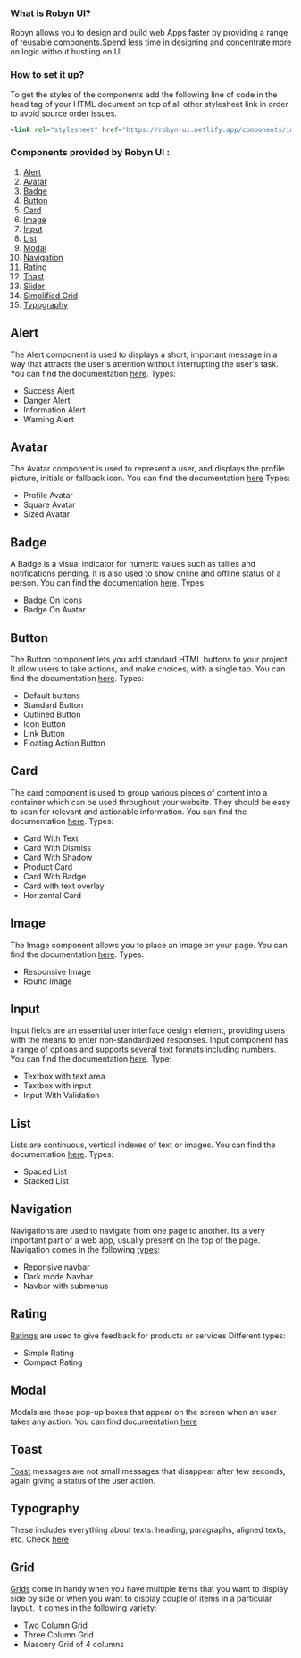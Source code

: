 ### What is Robyn UI?
Robyn allows you to design and build web Apps faster by providing a range of reusable components.Spend less time in designing and concentrate more on logic without hustling on UI.

### How to set it up?
To get the styles of the components add the following line of code in the head tag of your HTML document on top of all other stylesheet link in order to avoid source order issues.
```html
<link rel="stylesheet" href="https://robyn-ui.netlify.app/components/import.css">
```

### Components provided by Robyn UI :
1.  [Alert](#alert)
2.  [Avatar](#avatar)
3.  [Badge](#badge)
4.  [Button](#button)
5.  [Card](#card)
6.  [Image](#image)
7.  [Input](#input)
8.  [List](#list)
9.  [Modal](#modal)
10. [Navigation](#navigation)
11. [Rating](#rating)
12. [Toast](#toast)
13. [Slider](#slider)
14. [Simplified Grid](#Grid)
15. [Typography](#typography)

## Alert
The Alert component is used to displays a short, important message in a way that attracts the user's attention without interrupting the user's task.
You can find the documentation [here](https://robyn-ui.netlify.app/components/alert/alert.html).
Types:
- Success Alert
- Danger Alert
- Information Alert
- Warning Alert

## Avatar
The Avatar component is used to represent a user, and displays the profile picture, initials or fallback icon.
You can find the documentation [here](https://robyn-ui.netlify.app/components/avatar/avatar.html)
Types:
- Profile Avatar
- Square Avatar
- Sized Avatar

## Badge
A Badge is a visual indicator for numeric values such as tallies and notifications pending. It is also used to show online and offline status of a person.
You can find the documentation [here](https://robyn-ui.netlify.app/components/badge/badge.html).
Types:
- Badge On Icons
- Badge On Avatar

## Button
The Button component lets you add standard HTML buttons to your project. It allow users to take actions, and make choices, with a single tap.
You can find the documentation [here](https://robyn-ui.netlify.app/components/buttons/button.html).
Types:
- Default buttons
- Standard Button
- Outlined Button
- Icon Button
- Link Button
- Floating Action Button

## Card
The card component is used to group various pieces of content into a container which can be used throughout your website. They should be easy to scan for relevant and actionable information.
You can find the documentation [here](https://robyn-ui.netlify.app/components/card/card.html).
Types:
- Card With Text
- Card With Dismiss
- Card With Shadow
- Product Card
- Card With Badge
- Card with text overlay
- Horizontal Card

## Image
The Image component allows you to place an image on your page.
You can find the documentation [here](https://robyn-ui.netlify.app/components/image/image.html).
Types:
- Responsive Image
- Round Image


## Input
Input fields are an essential user interface design element, providing users with the means to enter non-standardized responses. Input component has a range of options and supports several text formats including numbers.
You can find the documentation [here](https://robyn-ui.netlify.app/components/input/input.html).
Type:
- Textbox with text area
- Textbox with input
- Input With Validation

## List
Lists are continuous, vertical indexes of text or images. 
You can find the documentation [here](https://robyn-ui.netlify.app/components/list/list.html).
Types:
- Spaced List
- Stacked List

## Navigation
Navigations are used to navigate from one page to another. Its a very important part of a web app, usually present on the top of the page.
Navigation comes in the following [types](https://azure-ui.netlify.app/components/nav/doc-nav.html):
- Reponsive navbar
- Dark mode Navbar
- Navbar with submenus

## Rating
[Ratings](https://azure-ui.netlify.app/components/rating/rating.html) are used to give feedback for products or services
Different types:
- Simple Rating
- Compact Rating

## Modal 
Modals are those pop-up boxes that appear on the screen when an user takes any action.
You can find documentation [here](https://azure-ui.netlify.app/components/modal/modal.html)

## Toast
[Toast](https://azure-ui.netlify.app/components/toast/toast.html) messages are not small messages that disappear after few seconds, again giving a status of the user action.

## Typography
These includes everything about texts: heading, paragraphs, aligned texts, etc.
Check [here](https://azure-ui.netlify.app/components/text/text.html)

## Grid
[Grids](https://azure-ui.netlify.app/components/grid/grid.html) come in handy when you have multiple items that you want to display side by side or when you want to display couple of items in a particular layout.
It comes in the following variety:
 - Two Column Grid
 - Three Column Grid
 - Masonry Grid of 4 columns
